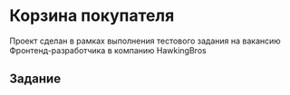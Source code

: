 # Корзина покупателя

Проект сделан в рамках выполнения тестового задания на вакансию Фронтенд-разработчика в компанию HawkingBros

## Задание
